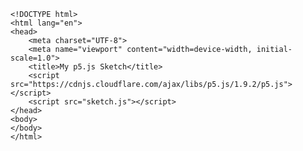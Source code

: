     <!DOCTYPE html>
    <html lang="en">
    <head>
        <meta charset="UTF-8">
        <meta name="viewport" content="width=device-width, initial-scale=1.0">
        <title>My p5.js Sketch</title>
        <script src="https://cdnjs.cloudflare.com/ajax/libs/p5.js/1.9.2/p5.js"></script>
        <script src="sketch.js"></script>
    </head>
    <body>
    </body>
    </html>
